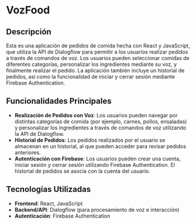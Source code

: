 # VozFood
## Descripción

Esta es una aplicación de pedidos de comida hecha con React y JavaScript, que utiliza la API de Dialogflow para permitir a los usuarios realizar pedidos a través de comandos de voz. Los usuarios pueden seleccionar comidas de diferentes categorías, personalizar los ingredientes mediante su voz, y finalmente realizar el pedido. La aplicación también incluye un historial de pedidos, así como la funcionalidad de iniciar y cerrar sesión mediante Firebase Authentication.

## Funcionalidades Principales
- **Realización de Pedidos con Voz**:
  Los usuarios pueden navegar por distintas categorías de comida (por ejemplo, carnes, pollos, ensaladas) y personalizar los ingredientes a través de comandos de voz utilizando la API de Dialogflow.
- **Historial de Pedidos**:
  Los pedidos realizados por el usuario se almacenan en un historial, al que pueden acceder para revisar pedidos anteriores.
- **Autenticación con Firebase**:
  Los usuarios pueden crear una cuenta, iniciar sesión y cerrar sesión utilizando Firebase Authentication. El historial de pedidos se asocia con la cuenta del usuario.

## Tecnologías Utilizadas
- **Frontend**: React, JavaScript
- **Backend/API**: Dialogflow (para procesamiento de voz e interacción)
- **Autenticación**: Firebase Authentication
